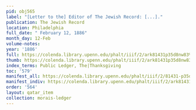 ```yaml
---
pid: obj565
label: "[Letter to the] Editor of The Jewish Record: [...]."
publication: The Jewish Record
location: Philadelphia
full_date: " February 12, 1886"
month_day: 12-Feb
volume-notes:
year: '1886'
full: https://colenda.library.upenn.edu/phalt/iiif/2/ark81431p35d8nw83%2FSHA256E-s7778355--3821273d8f16a405bc6a1ad830d909825f66fc7873b4b93a61f336b34dc47517.jpeg/full/3500,/0/default.jpg
thumb: https://colenda.library.upenn.edu/phalt/iiif/2/ark81431p35d8nw83%2FSHA256E-s7778355--3821273d8f16a405bc6a1ad830d909825f66fc7873b4b93a61f336b34dc47517.jpeg/full/!200,200/0/default.jpg
index_terms: Public Ledger, The|Thanksgiving
toc: '579'
manifest_all: https://colenda.library.upenn.edu/phalt/iiif/2/81431-p35d8nw83/manifest
manifest_indiv: https://colenda.library.upenn.edu/phalt/iiif/2/ark81431p35d8nw83%2FSHA256E-s7778355--3821273d8f16a405bc6a1ad830d909825f66fc7873b4b93a61f336b34dc47517.jpeg
order: '564'
layout: qatar_item
collection: morais-ledger
---
```

